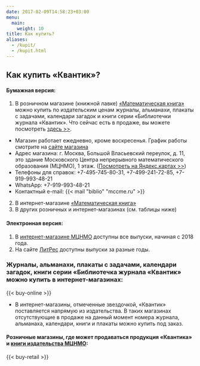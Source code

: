 ```yaml
---
date: 2017-02-09T14:58:23+03:00
menu:
  main:
    weight: 10
title: Как купить?
aliases:
  - /kupit/
  - /kupit.html
---
```


## Как купить «Квантик»?

#### Бумажная версия:

1. В розничном магазине (книжной лавке) [«Математическая книга»](https://biblio.mccme.ru/bookstore) можно купить по издательским ценам журналы, альманахи, плакаты с задачами, календари загадок и книги серии «Библиотечки журнала «Квантик». Что сейчас есть в продаже, вы можете посмотреть [здесь >>](https://biblio.mccme.ru/bookstore/books?title=%D0%9A%D0%B2%D0%B0%D0%BD%D1%82%D0%B8%D0%BA).   
  * Магазин работает ежедневно, кроме воскресенья. График работы смотрите на [сайте магазина](https://biblio.mccme.ru/bookstore)
  * Адрес магазина: г. Москва, Большой Власьевский переулок, д. 11, это здание Московского Центра непрерывного математического образования (МЦНМО), 1 этаж. ([Посмотреть на Яндекс.картах >>](https://yandex.ru/maps/-/CCUEm2RPWCl))
  * Телефоны для справок: +7-495-745-80-31, +7-499-241-72-85,+7-919-993-48-21  
  * WhatsApp: +7-919-993-48-21  
  * Контактный e-mail: {{< mail "biblio" "mccme.ru" >}}
2. В интернет-магазине [«Математическая книга»](https://biblio.mccme.ru)
3. В других розничных и интернет-магазинах (см. таблицы ниже)

#### Электронная версия:
1. В [интернет-магазине МЦНМО](https://biblio.mccme.ru/ebooks) доступны все выпуски, начиная с 2018 года.
2. На сайте [ЛитРес](https://www.litres.ru/pages/rmd_search_series/?q=Квантик) доступны выпуски за разные годы.


### Журналы, альманахи, плакаты с задачами, календари загадок, книги серии «Библиотечка журнала «Квантик» можно купить в интернет-магазинах: 

{{< buy-online >}}

* В интернет-магазины, отмеченные звездочкой, «Квантик» поставляется напрямую из издательства. В таких магазинах отсутствующие в продаже на данный момент номера журнала, альманаха, календари, книги и плакаты можно купить под заказ.

#### Розничные магазины, где может продаваться продукция «Квантика» и [книги издательства МЦНМО](https://biblio.mccme.ru/):

{{< buy-retail >}}
